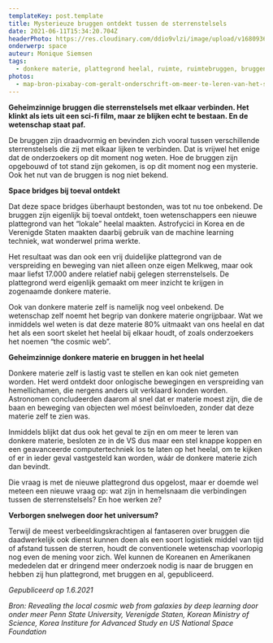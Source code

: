 ```yaml
---
templateKey: post.template
title: Mysterieuze bruggen ontdekt tussen de sterrenstelsels
date: 2021-06-11T15:34:20.704Z
headerPhoto: https://res.cloudinary.com/ddio9vlzi/image/upload/v1680936067/sciencegeek/posts/planeten-verbinding-lichtstraal.jpg
onderwerp: space
auteur: Monique Siemsen
tags:
  - donkere materie, plattegrond heelal, ruimte, ruimtebruggen, bruggen
photos:
  - map-bron-pixabay-com-geralt-onderschrift-om-meer-te-leren-van-het-skelet-van-ons-heelal-maakten-wetenschappers-een-plattegrond-van-de-donkere-materie-image-img-sterrenstelsel-nevel-ruimte-jpg
---
```


**Geheimzinnige bruggen die sterrenstelsels met elkaar verbinden. Het klinkt als iets uit een sci-fi film, maar ze blijken echt te bestaan. En de wetenschap staat paf.**

De bruggen zijn draadvormig en bevinden zich vooral tussen verschillende sterrenstelsels die zij met elkaar lijken te verbinden. Dat is vrijwel het enige dat de onderzoekers op dit moment nog weten. Hoe de bruggen zijn opgebouwd of tot stand zijn gekomen, is op dit moment nog een mysterie. Ook het nut van de bruggen is nog niet bekend.

**Space bridges bij toeval ontdekt**

Dat deze space bridges überhaupt bestonden, was tot nu toe onbekend. De bruggen zijn eigenlijk bij toeval ontdekt, toen wetenschappers een nieuwe plattegrond van het “lokale” heelal maakten. Astrofycici in Korea en de Verenigde Staten maakten daarbij gebruik van de machine learning techniek, wat wonderwel prima werkte.

Het resultaat was dan ook een vrij duidelijke plattegrond van de verspreiding en beweging van niet alleen onze eigen Melkweg, maar ook maar liefst 17.000 andere relatief nabij gelegen sterrenstelsels. De plattegrond werd eigenlijk gemaakt om meer inzicht te krijgen in zogenaamde donkere materie.

Ook van donkere materie zelf is namelijk nog veel onbekend. De wetenschap zelf noemt het begrip van donkere materie ongrijpbaar. Wat we inmiddels wel weten is dat deze materie 80% uitmaakt van ons heelal en dat het als een soort skelet het heelal bij elkaar houdt, of zoals onderzoekers het noemen “the cosmic web”.

**Geheimzinnige donkere materie en bruggen in het heelal**

Donkere materie zelf is lastig vast te stellen en kan ook niet gemeten worden. Het werd ontdekt door onlogische bewegingen en verspreiding van hemellichamen, die nergens anders uit verklaard konden worden. Astronomen concludeerden daarom al snel dat er materie moest zijn, die de baan en beweging van objecten wel móest beïnvloeden, zonder dat deze materie zelf te zien was.

Inmiddels blijkt dat dus ook het geval te zijn en om meer te leren van donkere materie, besloten ze in de VS dus maar een stel knappe koppen en een geavanceerde computertechniek los te laten op het heelal, om te kijken of er in ieder geval vastgesteld kan worden, wáár de donkere materie zich dan bevindt.

Die vraag is met de nieuwe plattegrond dus opgelost, maar er doemde wel meteen een nieuwe vraag op: wat zijn in hemelsnaam die verbindingen tussen de sterrenstelsels? En hoe werken ze?

**Verborgen snelwegen door het universum?**

Terwijl de meest verbeeldingskrachtigen al fantaseren over bruggen die daadwerkelijk ook dienst kunnen doen als een soort logistiek middel van tijd of afstand tussen de sterren, houdt de conventionele wetenschap voorlopig nog even de mening voor zich. Wel kunnen de Koreanen en Amerikanen mededelen dat er dringend meer onderzoek nodig is naar de bruggen en hebben zij hun plattegrond, met bruggen en al, gepubliceerd.

_Gepubliceerd op 1.6.2021_

_Bron: Revealing the local cosmic web from galaxies by deep learning door onder meer Penn State University, Verenigde Staten, Korean Ministry of Science, Korea Institure for Advanced Study en US National Space Foundation_
